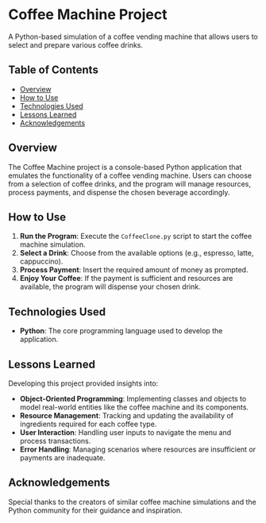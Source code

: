 # Coffee Machine Project

A Python-based simulation of a coffee vending machine that allows users to select and prepare various coffee drinks.

## Table of Contents

- [Overview](#overview)
- [How to Use](#how-to-use)
- [Technologies Used](#technologies-used)
- [Lessons Learned](#lessons-learned)
- [Acknowledgements](#acknowledgements)

## Overview

The Coffee Machine project is a console-based Python application that emulates the functionality of a coffee vending machine. Users can choose from a selection of coffee drinks, and the program will manage resources, process payments, and dispense the chosen beverage accordingly.

## How to Use

1. **Run the Program**: Execute the `CoffeeClone.py` script to start the coffee machine simulation.
2. **Select a Drink**: Choose from the available options (e.g., espresso, latte, cappuccino).
3. **Process Payment**: Insert the required amount of money as prompted.
4. **Enjoy Your Coffee**: If the payment is sufficient and resources are available, the program will dispense your chosen drink.

## Technologies Used

- **Python**: The core programming language used to develop the application.

## Lessons Learned

Developing this project provided insights into:

- **Object-Oriented Programming**: Implementing classes and objects to model real-world entities like the coffee machine and its components.
- **Resource Management**: Tracking and updating the availability of ingredients required for each coffee type.
- **User Interaction**: Handling user inputs to navigate the menu and process transactions.
- **Error Handling**: Managing scenarios where resources are insufficient or payments are inadequate.

## Acknowledgements

Special thanks to the creators of similar coffee machine simulations and the Python community for their guidance and inspiration.
